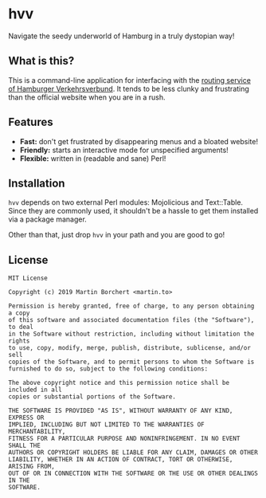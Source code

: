 # hvv

Navigate the seedy underworld of Hamburg in a truly dystopian way!

## What is this?

This is a command-line application for interfacing with the [routing
service of Hamburger Verkehrsverbund][hvv-web]. It tends to be less
clunky and frustrating than the official website when you are in a rush.

[hvv-web]: https://geofox.hvv.de

## Features

- **Fast:** don't get frustrated by disappearing menus and a bloated website!
- **Friendly:** starts an interactive mode for unspecified arguments!
- **Flexible:** written in (readable and sane) Perl!

## Installation

`hvv` depends on two external Perl modules: Mojolicious and Text::Table.
Since they are commonly used, it shouldn't be a hassle to get them
installed via a package manager.

Other than that, just drop `hvv` in your path and you are good to go!

## License

```
MIT License

Copyright (c) 2019 Martin Borchert <martin.to>

Permission is hereby granted, free of charge, to any person obtaining a copy
of this software and associated documentation files (the "Software"), to deal
in the Software without restriction, including without limitation the rights
to use, copy, modify, merge, publish, distribute, sublicense, and/or sell
copies of the Software, and to permit persons to whom the Software is
furnished to do so, subject to the following conditions:

The above copyright notice and this permission notice shall be included in all
copies or substantial portions of the Software.

THE SOFTWARE IS PROVIDED "AS IS", WITHOUT WARRANTY OF ANY KIND, EXPRESS OR
IMPLIED, INCLUDING BUT NOT LIMITED TO THE WARRANTIES OF MERCHANTABILITY,
FITNESS FOR A PARTICULAR PURPOSE AND NONINFRINGEMENT. IN NO EVENT SHALL THE
AUTHORS OR COPYRIGHT HOLDERS BE LIABLE FOR ANY CLAIM, DAMAGES OR OTHER
LIABILITY, WHETHER IN AN ACTION OF CONTRACT, TORT OR OTHERWISE, ARISING FROM,
OUT OF OR IN CONNECTION WITH THE SOFTWARE OR THE USE OR OTHER DEALINGS IN THE
SOFTWARE.
```
